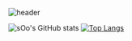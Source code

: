 ![header](https://capsule-render.vercel.app/api?type=wave&color=auto&height=300&section=header&text=sOo%20CodeLog&fontSize=90)


![sOo's GitHub stats](https://github-readme-stats.vercel.app/api?username=sOo&show_icons=true&theme=radical) 
[![Top Langs](https://github-readme-stats.vercel.app/api/top-langs/?username=sOo&layout=compact)](https://github.com/anuraghazra/github-readme-stats)

<!--
**jong920224/jong920224** is a ✨ _special_ ✨ repository because its `README.md` (this file) appears on your GitHub profile.

Here are some ideas to get you started:

- 🔭 I’m currently working on ...
- 🌱 I’m currently learning ...
- 👯 I’m looking to collaborate on ...
- 🤔 I’m looking for help with ...
- 💬 Ask me about ...
- 📫 How to reach me: ...
- 😄 Pronouns: ...
- ⚡ Fun fact: ...
-->
